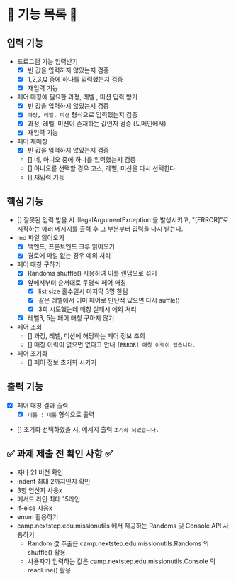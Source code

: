 # 📝 기능 목록 📝

## 입력 기능

- 프로그램 기능 입력받기
    - [x] 빈 값을 입력하지 않았는지 검증
    - [x] 1,2,3,Q 중에 하나를 입력했는지 검증
    - [x] 재입력 기능
- 페어 매칭에 필요한 과정, 레벨 , 미션 입력 받기
    - [x] 빈 값을 입력하지 않았는지 검증
    - [x] `과정, 레벨, 미션` 형식으로 입력했는지 검증
    - [x] 과정, 레벨, 미션이 존재하는 값인지 검증 (도메인에서)
    - [x] 재입력 기능
- 페어 재매칭
    - [x] 빈 값을 입력하지 않았는지 검증
    - [] 네, 아니오 중에 하나를 입력했는지 검증
    - [] 아니오를 선택할 경우 코스, 레벨, 미션을 다시 선택한다.
    - [] 재입력 기능

## 핵심 기능

- [] 잘못된 입력 받을 시 IllegalArgumentException 을 발생시키고,
  "[ERROR]"로 시작하는 에러 메시지를 출력 후 그 부분부터 입력을 다시 받는다.
- md 파일 읽어오기
    - [x] 백엔드, 프론트엔드 크루 읽어오기
    - [x] 경로에 파일 없는 경우 예외 처리
- 페어 매칭 구하기
    - [x] Randoms shuffle() 사용하여 이름 랜덤으로 섞기
    - [x] 앞에서부터 순서대로 두명식 페어 매칭
        - [x] list size 홀수일시 마지막 3명 한팀
        - [x] 같은 레벨에서 이미 페어로 만난적 있으면 다시 suffle()
        - [x] 3회 시도했는데 매칭 실패시 예외 처리
    - [x] 레벨3, 5는 페어 매칭 구하지 않기
- 페어 조회
    - [] 과정, 레벨, 미션에 해당하는 페어 정보 조회
    - [] 매칭 이력이 없으면 없다고 안내 `[ERROR] 매칭 이력이 없습니다.`
- 페어 초기화
    - [] 페어 정보 초기화 시키기

## 출력 기능

- [x] 페어 매칭 결과 출력
    - [x] `이름 : 이름` 형식으로 출력
- [] 초기화 선택하였을 시, 메세지 출력 `초기화 되었습니다.`

## ✅ 과제 제출 전 확인 사항 ✅

- 자바 21 버전 확인
- indent 최대 2까지인지 확인
- 3항 연산자 사용x
- 메서드 라인 최대 15라인
- if-else 사용x
- enum 활용하기
- camp.nextstep.edu.missionutils 에서 제공하는 Randoms 및 Console API 사용하기
    - Random 값 추출은 camp.nextstep.edu.missionutils.Randoms 의 shuffle() 활용
    - 사용자가 입력하는 값은 camp.nextstep.edu.missionutils.Console 의 readLine() 활용
